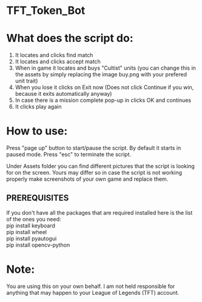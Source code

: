 # TFT_Token_Bot
# What does the script do:
  1. It locates and clicks find match
  2. It locates and clicks accept match
  3. When in game it locates and buys "Cultist" units (you can change this in the assets by simply replacing the image buy.png with your prefered unit trait)
  4. When you lose it clicks on Exit now (Does not click Continue if you win, because it exits automatically anyway)
  5. In case there is a mission complete pop-up in clicks OK and continues
  6. It clicks play again
  
# How to use:
  Press "page up" button to start/pause the script. By default it starts in paused mode.
  Press "esc" to terminate the script.
  
  Under Assets folder you can find different pictures that the script is looking for on the screen. Yours may differ so in case the script is not working properly make screenshots of your own game and replace them.

## PREREQUISITES
  If you don't have all the packages that are required installed here is the list of the ones you need:    
    pip install keyboard  
    pip install wheel  
    pip install pyautogui  
    pip install opencv-python

# Note:
You are using this on your own behalf. I am not held responsible for anything that may happen to your League of Legends (TFT) account.
